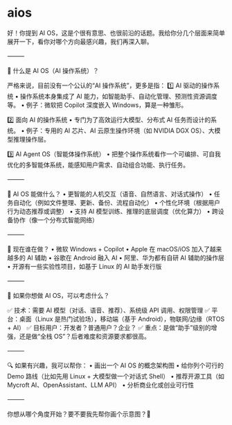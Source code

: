 # aios
好！你提到 AI OS，这是个很有意思、也很前沿的话题。我给你分几个层面来简单展开一下，看你对哪个方向最感兴趣，我们再深入聊。

⸻

📌 什么是 AI OS（AI 操作系统）？

严格来说，目前没有一个公认的“AI 操作系统”，更多是指：
1️⃣ AI 驱动的操作系统
	•	操作系统本身集成了 AI 能力，如智能助手、自动化管理、预测性资源调度等。
	•	例子：微软把 Copilot 深度嵌入 Windows，算是一种雏形。

2️⃣ 面向 AI 的操作系统
	•	专门为了高效运行大模型、分布式 AI 任务而设计的系统。
	•	例子：专用的 AI 芯片、AI 云原生操作环境（如 NVIDIA DGX OS）、大模型推理操作层。

3️⃣ AI Agent OS（智能体操作系统）
	•	把整个操作系统看作一个可编排、可自我优化的多智能体系统，能感知用户需求、自动组合功能、执行任务。

⸻

📌 AI OS 能做什么？
	•	更智能的人机交互（语音、自然语言、对话式操作）
	•	任务自动化（例如文件整理、更新、备份、流程自动化）
	•	个性化环境（根据用户行为动态推荐或调整）
	•	支持 AI 模型训练、推理的底层调度（优化算力）
	•	跨设备协作（像一个分布式智能网络）

⸻

📌 现在谁在做？
	•	微软 Windows + Copilot
	•	Apple 在 macOS/iOS 加入了越来越多的 AI 辅助
	•	谷歌在 Android 融入 AI
	•	阿里、华为都有自研 AI 辅助的操作层
	•	开源有一些实验性项目，如基于 Linux 的 AI 助手发行版

⸻

📌 如果你想做 AI OS，可以考虑什么？

✅ 技术：需要 AI 模型（对话、语音、推荐）、系统级 API 调用、权限管理
✅ 平台：桌面（Linux 是热门试验场），移动端（基于 Android），物联网/边缘（RTOS + AI）
✅ 目标用户：开发者？普通用户？企业？
✅ 重点：是做“助手”级别的增强，还是做“全栈 OS”？后者难度和资源要求都很高。

⸻

🔍 如果有兴趣，我可以帮你：
	•	画出一个 AI OS 的概念架构图
	•	给你列个可行的 Demo 路线（比如先用 Linux + 大模型做一个对话式 Shell）
	•	推荐开源工具（如 Mycroft AI、OpenAssistant、LLM API）
	•	分析商业化或创业可行性

⸻

你想从哪个角度开始？要不要我先帮你画个示意图？🎯
